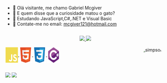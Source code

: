 - 👋 Olá visitante, me chamo Gabriel Mcgiver
- 👀 E quem disse que a curiosidade matou o gato?
- 🌱 Estudando JavaScript,C#,.NET e Visual Basic
- 📮 Contate-me no email: mcgiver121@hotmail.com 

##

<div align="center">
  <a href="https://github.com/mcgiver121">
  <img height="180em" src="https://github-readme-stats.vercel.app/api?username=Mcgiver121&show_icons=true&theme=dracula&include_all_commits=true&count_private=true"/>
  <img height="180em" src="https://github-readme-stats.vercel.app/api/top-langs/?username=Mcgiver121&layout=compact&langs_count=7&theme=dracula"/>
</div>
<div style="display: inline_block"><br>
  <img align="center" alt="Rafa-Js" height="50" width="40" src="https://raw.githubusercontent.com/devicons/devicon/master/icons/javascript/javascript-plain.svg">
  <img align="center" alt="Rafa-HTML" height="50" width="40" src="https://raw.githubusercontent.com/devicons/devicon/master/icons/html5/html5-original.svg">
  <img align="center" alt="Rafa-CSS" height="50" width="40" src="https://raw.githubusercontent.com/devicons/devicon/master/icons/css3/css3-original.svg">
  <img align="center" alt="Rafa-Csharp" height="50" width="40" src="https://raw.githubusercontent.com/devicons/devicon/master/icons/csharp/csharp-original.svg">
  <img align="right" alt="simpsons" height="150" style="border-radius:50px;" 
       src="https://images.ctfassets.net/b4k16c7lw5ut/blog-Simpson-GIF.gif/6ecb9e86a6619635f53c7d2285ac052b/Simpson-GIF.gif">
  </div>
  
  ##
  
  <div>
  <a href="https://www.linkedin.com/in/gabriel-mcgiver-209a2883" target="_blank"><img src="https://img.shields.io/badge/-LinkedIn-%230077B5?style=for-the-badge&logo=linkedin&logoColor=white" target="_blank"></a> 
   <a href="mailto:mcgivergamers@gmail.com"><img src="https://img.shields.io/badge/-Gmail-%23333?style=for-the-badge&logo=gmail&logoColor=white" target="_blank"></a>
 
  
 
    
</div>
